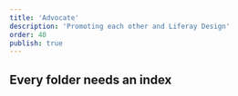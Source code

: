 ```yaml
---
title: 'Advocate'
description: 'Promoting each other and Liferay Design'
order: 40
publish: true
---
```


## Every folder needs an index
